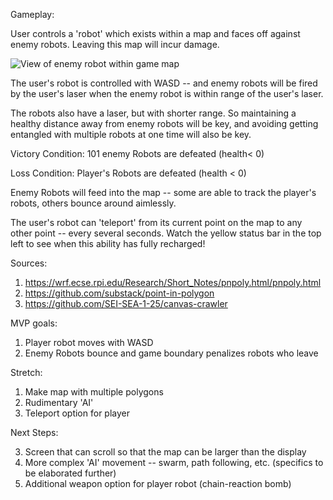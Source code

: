 Gameplay:

User controls a 'robot' which exists within a map and faces off against enemy robots. Leaving this map will incur damage. 

![View of enemy robot within game map](https://i.imgur.com/xSX8XPX.png)


The user's robot is controlled with WASD -- and enemy robots will be fired by the user's laser when the enemy robot is within range of the user's laser. 

The robots also have a laser, but with shorter range. So maintaining a healthy distance away from enemy robots will be key, and avoiding getting entangled with multiple robots at one time will also be key.

Victory Condition: 101 enemy Robots are defeated (health< 0)

Loss Condition: Player's Robots are defeated (health < 0)

Enemy Robots will feed into the map -- some are able to track the player's robots, others bounce around aimlessly. 

The user's robot can 'teleport' from its current point on the map to any other point -- every several seconds. Watch the yellow status bar in the top left to see when this ability has fully recharged!

Sources:

1. https://wrf.ecse.rpi.edu/Research/Short_Notes/pnpoly.html/pnpoly.html
2. https://github.com/substack/point-in-polygon
3. https://github.com/SEI-SEA-1-25/canvas-crawler


MVP goals:

1. Player robot moves with WASD
2. Enemy Robots bounce and game boundary penalizes robots who leave

Stretch:

1. Make map with multiple polygons
2. Rudimentary 'AI'
3. Teleport option for player

Next Steps:

3. Screen that can scroll so that the map can be larger than the display
1. More complex 'AI' movement -- swarm, path following, etc. (specifics to be elaborated further)
2. Additional weapon option for player robot (chain-reaction bomb)

